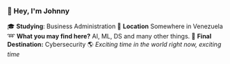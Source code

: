 ### :wave: Hey, I'm Johnny
:mortar_board: **Studying**: Business Administration
:round_pushpin: **Location** Somewhere in Venezuela
:loop: **What you may find here?** AI, ML, DS and many other things.
:rocket: **Final Destination:** Cybersecurity
:earth_americas: *Exciting time in the world right now, exciting time*
